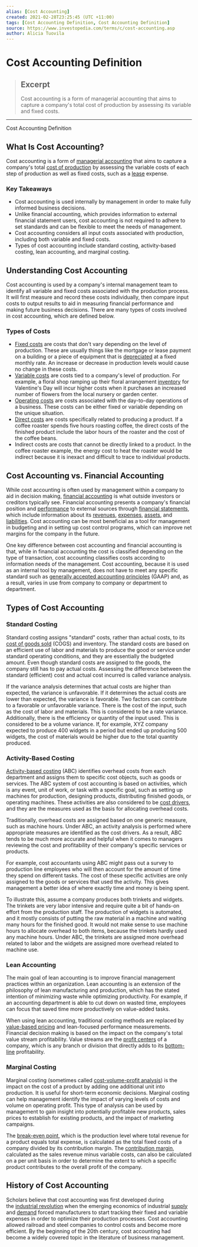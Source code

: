 ```yaml
---
alias: [Cost Accounting]
created: 2021-02-28T23:25:45 (UTC +11:00)
tags: [Cost Accounting Definition, Cost Accounting Definition]
source: https://www.investopedia.com/terms/c/cost-accounting.asp
author: Alicia Tuovila
---
```


# Cost Accounting Definition

> ## Excerpt
> Cost accounting is a form of managerial accounting that aims to capture a company's total cost of production by assessing its variable and fixed costs.

---

Cost Accounting Definition
## What Is Cost Accounting?

Cost accounting is a form of [managerial accounting](https://www.investopedia.com/terms/m/managerialaccounting.asp) that aims to capture a company's total [cost of production](https://www.investopedia.com/terms/p/production-cost.asp) by assessing the variable costs of each step of production as well as fixed costs, such as a [lease](https://www.investopedia.com/terms/l/lease.asp) expense.

### Key Takeaways

-   Cost accounting is used internally by management in order to make fully informed business decisions.
-   Unlike financial accounting, which provides information to external financial statement users, cost accounting is not required to adhere to set standards and can be flexible to meet the needs of management.
-   Cost accounting considers all input costs associated with production, including both variable and fixed costs.
-   Types of cost accounting include standard costing, activity-based costing, lean accounting, and marginal costing.

## Understanding Cost Accounting

Cost accounting is used by a company's internal management team to identify all variable and fixed costs associated with the production process. It will first measure and record these costs individually, then compare input costs to output results to aid in measuring financial performance and making future business decisions. There are many types of costs involved in cost accounting, which are defined below.

### Types of Costs

-   [Fixed costs](https://www.investopedia.com/terms/f/fixedcost.asp) are costs that don't vary depending on the level of production. These are usually things like the mortgage or lease payment on a building or a piece of equipment that is [depreciated](https://www.investopedia.com/terms/d/depreciation.asp) at a fixed monthly rate. An increase or decrease in production levels would cause no change in these costs.
-   [Variable costs](https://www.investopedia.com/terms/v/variablecost.asp) are costs tied to a company's level of production. For example, a floral shop ramping up their floral arrangement [inventory](https://www.investopedia.com/terms/i/inventory.asp) for Valentine's Day will incur higher costs when it purchases an increased number of flowers from the local nursery or garden center.
-   [Operating costs](https://www.investopedia.com/terms/o/operating-cost.asp) are costs associated with the day-to-day operations of a business. These costs can be either fixed or variable depending on the unique situation.
-   [Direct costs](https://www.investopedia.com/terms/d/directcost.asp) are costs specifically related to producing a product. If a coffee roaster spends five hours roasting coffee, the direct costs of the finished product include the labor hours of the roaster and the cost of the coffee beans.
-   Indirect costs are costs that cannot be directly linked to a product. In the coffee roaster example, the energy cost to heat the roaster would be indirect because it is inexact and difficult to trace to individual products.

## Cost Accounting vs. Financial Accounting

While cost accounting is often used by management within a company to aid in decision making, [financial accounting](https://www.investopedia.com/terms/f/financialaccounting.asp) is what outside investors or creditors typically see. Financial accounting presents a company's financial position and [performance](https://www.investopedia.com/terms/f/financialperformance.asp) to external sources through [financial statements](https://www.investopedia.com/terms/f/financial-statements.asp), which include information about its [revenues](https://www.investopedia.com/terms/r/revenue.asp), [expenses](https://www.investopedia.com/terms/e/expense.asp), [assets](https://www.investopedia.com/terms/a/asset.asp), and [liabilities](https://www.investopedia.com/terms/l/liability.asp). Cost accounting can be most beneficial as a tool for management in budgeting and in setting up cost control programs, which can improve net margins for the company in the future.

One key difference between cost accounting and financial accounting is that, while in financial accounting the cost is classified depending on the type of transaction, cost accounting classifies costs according to information needs of the management. Cost accounting, because it is used as an internal tool by management, does not have to meet any specific standard such as [generally accepted accounting principles](https://www.investopedia.com/terms/g/gaap.asp) (GAAP) and, as a result, varies in use from company to company or department to department.

## Types of Cost Accounting

### Standard Costing

Standard costing assigns "standard" costs, rather than actual costs, to its [cost of goods sold](https://www.investopedia.com/terms/c/cogs.asp) (COGS) and inventory. The standard costs are based on an efficient use of labor and materials to produce the good or service under standard operating conditions, and they are essentially the budgeted amount. Even though standard costs are assigned to the goods, the company still has to pay actual costs. Assessing the difference between the standard (efficient) cost and actual cost incurred is called variance analysis.

If the variance analysis determines that actual costs are higher than expected, the variance is unfavorable. If it determines the actual costs are lower than expected, the variance is favorable. Two factors can contribute to a favorable or unfavorable variance. There is the cost of the input, such as the cost of labor and materials. This is considered to be a rate variance. Additionally, there is the efficiency or quantity of the input used. This is considered to be a volume variance. If, for example, XYZ company expected to produce 400 widgets in a period but ended up producing 500 widgets, the cost of materials would be higher due to the total quantity produced.

### Activity-Based Costing

[Activity-based costing](https://www.investopedia.com/terms/a/abc.asp) (ABC) identifies overhead costs from each department and assigns them to specific cost objects, such as goods or services. The ABC system of cost accounting is based on activities, which is any event, unit of work, or task with a specific goal, such as setting up machines for production, designing products, distributing finished goods, or operating machines. These activities are also considered to be [cost drivers](https://www.investopedia.com/terms/a/activity-cost-driver.asp), and they are the measures used as the basis for allocating overhead costs.

Traditionally, overhead costs are assigned based on one generic measure, such as machine hours. Under ABC, an activity analysis is performed where appropriate measures are identified as the cost drivers. As a result, ABC tends to be much more accurate and helpful when it comes to managers reviewing the cost and profitability of their company's specific services or products.

For example, cost accountants using ABC might pass out a survey to production line employees who will then account for the amount of time they spend on different tasks. The cost of these specific activities are only assigned to the goods or services that used the activity. This gives management a better idea of where exactly time and money is being spent.

To illustrate this, assume a company produces both trinkets and widgets. The trinkets are very labor intensive and require quite a bit of hands-on effort from the production staff. The production of widgets is automated, and it mostly consists of putting the raw material in a machine and waiting many hours for the finished good. It would not make sense to use machine hours to allocate overhead to both items, because the trinkets hardly used any machine hours. Under ABC, the trinkets are assigned more overhead related to labor and the widgets are assigned more overhead related to machine use.

### Lean Accounting

The main goal of lean accounting is to improve financial management practices within an organization. Lean accounting is an extension of the philosophy of lean manufacturing and production, which has the stated intention of minimizing waste while optimizing productivity. For example, if an accounting department is able to cut down on wasted time, employees can focus that saved time more productively on value-added tasks.

When using lean accounting, traditional costing methods are replaced by [value-based pricing](https://www.investopedia.com/terms/v/valuebasedpricing.asp) and lean-focused performance measurements. Financial decision making is based on the impact on the company's total value stream profitability. Value streams are the [profit centers](https://www.investopedia.com/terms/p/profitcentre.asp) of a company, which is any branch or division that directly adds to its [bottom-line](https://www.investopedia.com/terms/b/bottomline.asp) profitability.

### Marginal Costing

Marginal costing (sometimes called [cost-volume-profit analysis](https://www.investopedia.com/terms/c/cost-volume-profit-analysis.asp)) is the impact on the cost of a product by adding one additional unit into production. It is useful for short-term economic decisions. Marginal costing can help management identify the impact of varying levels of costs and volume on operating profit. This type of analysis can be used by management to gain insight into potentially profitable new products, sales prices to establish for existing products, and the impact of marketing campaigns.

The [break-even point](https://www.investopedia.com/terms/b/breakevenpoint.asp), which is the production level where total revenue for a product equals total expense, is calculated as the total fixed costs of a company divided by its contribution margin. The [contribution margin](https://www.investopedia.com/terms/c/contributionmargin.asp), calculated as the sales revenue minus variable costs, can also be calculated on a per unit basis in order to determine the extent to which a specific product contributes to the overall profit of the company.

## History of Cost Accounting

Scholars believe that cost accounting was first developed during the [industrial revolution](https://www.investopedia.com/terms/i/industrial-revolution.asp) when the emerging economics of industrial [supply](https://www.investopedia.com/terms/s/supply.asp) and [demand](https://www.investopedia.com/terms/d/demand.asp) forced manufacturers to start tracking their fixed and variable expenses in order to optimize their production processes. Cost accounting allowed railroad and steel companies to control costs and become more efficient. By the beginning of the 20th century, cost accounting had become a widely covered topic in the literature of business management.
